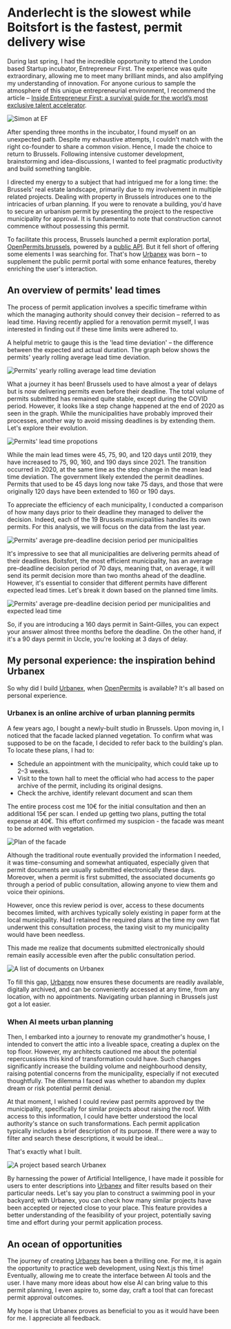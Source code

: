 # Anderlecht is the slowest while Boitsfort is the fastest, permit delivery wise

During last spring, I had the incredible opportunity to attend the London based Startup incubator, Entrepreneur First. The experience was quite extraordinary, allowing me to meet many brilliant minds, and also amplifying my understanding of innovation. For anyone curious to sample the atmosphere of this unique entrepreneurial environment, I recommend the article – [Inside Entrepreneur First: a survival guide for the world’s most exclusive talent accelerator](https://highleverage.substack.com/p/inside-entrepreneur-first-a-survival).

![Simon at EF](/img/posts/anderlecht-slowest-boitsfort-fastest-permit-delivery-wise/ef_simon.png) <!-- {.center} -->

After spending three months in the incubator, I found myself on an unexpected path. Despite my exhaustive attempts, I couldn't match with the right co-founder to share a common vision. Hence, I made the choice to return to Brussels. Following intensive customer development, brainstorming and idea-discussions, I wanted to feel pragmatic productivity and build something tangible.

I directed my energy to a subject that had intrigued me for a long time: the Brussels' real estate landscape, primarily due to my involvement in multiple related projects. Dealing with property in Brussels introduces one to the intricacies of urban planning. If you were to renovate a building, you'd have to secure an urbanism permit by presenting the project to the respective municipality for approval. It is fundamental to note that construction cannot commence without possessing this permit.

To facilitate this process, Brussels launched a permit exploration portal, [OpenPermits.brussels](https://openpermits.brussels/), powered by a [public API](https://openpermits.brussels/fr/about). But it fell short of offering some elements I was searching for. That's how [Urbanex](https://urbanex.be/) was born – to supplement the public permit portal with some enhance features, thereby enriching the user's interaction.

## An overview of permits' lead times

The process of permit application involves a specific timeframe within which the managing authority should convey their decision – referred to as lead time. Having recently applied for a renovation permit myself, I was interested in finding out if these time limits were adhered to.

A helpful metric to gauge this is the 'lead time deviation' – the difference between the expected and actual duration. The graph below shows the permits' yearly rolling average lead time deviation.

![Permits' yearly rolling average lead time deviation](/img/posts/anderlecht-slowest-boitsfort-fastest-permit-delivery-wise/permit_count_and_lt_deviation_over_time.svg) <!-- {.center} -->

What a journey it has been! Brussels used to have almost a year of delays but is now delivering permits even before their deadline. The total volume of permits submitted has remained quite stable, except during the COVID period. However, it looks like a step change happened at the end of 2020 as seen in the graph. While the municipalities have probably improved their processes, another way to avoid missing deadlines is by extending them. Let's explore their evolution.

![Permits' lead time propotions](/img/posts/anderlecht-slowest-boitsfort-fastest-permit-delivery-wise/permit_count_expected_lt.svg) <!-- {.center} -->

While the main lead times were 45, 75, 90, and 120 days until 2019, they have increased to 75, 90, 160, and 190 days since 2021. The transition occurred in 2020, at the same time as the step change in the mean lead time deviation. The government likely extended the permit deadlines. Permits that used to be 45 days long now take 75 days, and those that were originally 120 days have been extended to 160 or 190 days.

To appreciate the efficiency of each municipality, I conducted a comparison of how many days prior to their deadline they managed to deliver the decision. Indeed, each of the 19 Brussels municipalities handles its own permits. For this analysis, we will focus on the data from the last year.

![Permits' average pre-deadline decision period per municipalities](/img/posts/anderlecht-slowest-boitsfort-fastest-permit-delivery-wise/mean_pre_notice_muni.svg) <!-- {.center} -->

It's impressive to see that all municipalities are delivering permits ahead of their deadlines. Boitsfort, the most efficient municipality, has an average pre-deadline decision period of 70 days, meaning that, on average, it will send its permit decision more than two months ahead of the deadline. However, it's essential to consider that different permits have different expected lead times. Let's break it down based on the planned time limits.

![Permits' average pre-deadline decision period per municipalities and expected lead time](/img/posts/anderlecht-slowest-boitsfort-fastest-permit-delivery-wise/mean_lt_dev_muni_expected_ld.svg) <!-- {.center} -->

So, if you are introducing a 160 days permit in Saint-Gilles, you can expect your answer almost three months before the deadline. On the other hand, if it's a 90 days permit in Uccle, you're looking at 3 days of delay.

## My personal experience: the inspiration behind Urbanex

So why did I build [Urbanex](https://urbanex.be), when [OpenPermits](https://openpermits.brussels/) is available? It's all based on personal experience.

### Urbanex is an online archive of urban planning permits

A few years ago, I bought a newly-built studio in Brussels. Upon moving in, I noticed that the facade lacked planned vegetation. To confirm what was supposed to be on the facade, I decided to refer back to the building's plan. To locate these plans, I had to:

-   Schedule an appointment with the municipality, which could take up to 2–3 weeks.
-   Visit to the town hall to meet the official who had access to the paper archive of the permit, including its original designs.
-   Check the archive, identify relevant document and scan them

The entire process cost me 10€ for the initial consultation and then an additional 15€ per scan. I ended up getting two plans, putting the total expense at 40€. This effort confirmed my suspicion - the facade was meant to be adorned with vegetation.

![Plan of the facade](/img/posts/anderlecht-slowest-boitsfort-fastest-permit-delivery-wise/plan_facade.png) <!-- {.center} -->

Although the traditional route eventually provided the information I needed, it was time-consuming and somewhat antiquated, especially given that permit documents are usually submitted electronically these days. Moreover, when a permit is first submitted, the associated documents go through a period of public consultation, allowing anyone to view them and voice their opinions.

However, once this review period is over, access to these documents becomes limited, with archives typically solely existing in paper form at the local municipality. Had I retained the required plans at the time my own flat underwent this consultation process, the taxing visit to my municipality would have been needless.

This made me realize that documents submitted electronically should remain easily accessible even after the public consultation period.

![A list of documents on Urbanex](/img/posts/anderlecht-slowest-boitsfort-fastest-permit-delivery-wise/urbanex_documents.png) <!-- {.center} -->

To fill this gap, [Urbanex](https://urbanex.be) now ensures these documents are readily available, digitally archived, and can be conveniently accessed at any time, from any location, with no appointments. Navigating urban planning in Brussels just got a lot easier.

### When AI meets urban planning

Then, I embarked into a journey to renovate my grandmother's house, I intended to convert the attic into a liveable space, creating a duplex on the top floor. However, my architects cautioned me about the potential repercussions this kind of transformation could have. Such changes significantly increase the building volume and neighbourhood density, raising potential concerns from the municipality, especially if not executed thoughtfully. The dilemma I faced was whether to abandon my duplex dream or risk potential permit denial.

At that moment, I wished I could review past permits approved by the municipality, specifically for similar projects about raising the roof. With access to this information, I could have better understood the local authority's stance on such transformations. Each permit application typically includes a brief description of its purpose. If there were a way to filter and search these descriptions, it would be ideal...

That's exactly what I built.

![A project based search Urbanex](/img/posts/anderlecht-slowest-boitsfort-fastest-permit-delivery-wise/urbanex_project_ref.png) <!-- {.center} -->

By harnessing the power of Artificial Intelligence, I have made it possible for users to enter descriptions into [Urbanex](https://urbanex.be) and filter results based on their particular needs. Let's say you plan to construct a swimming pool in your backyard; with Urbanex, you can check how many similar projects have been accepted or rejected close to your place. This feature provides a better understanding of the feasibility of your project, potentially saving time and effort during your permit application process.

## An ocean of opportunities

The journey of creating [Urbanex](https://urbanex.be) has been a thrilling one. For me, it is again the opportunity to practice web development, using Next.js this time! Eventually, allowing me to create the interface between AI tools and the user. I have many more ideas about how else AI can bring value to this permit planning, I even aspire to, some day, craft a tool that can forecast permit approval outcomes.

My hope is that Urbanex proves as beneficial to you as it would have been for me. I appreciate all feedback.
